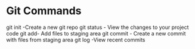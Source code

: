 # Git Commands

git init -Create a new git repo
git status - View the changes to your project code
git add- Add files to staging area
git commit - Create a new commit with files from staging area
git log -View recent commits